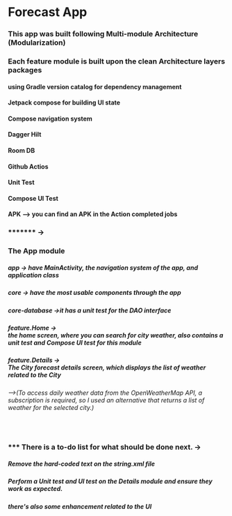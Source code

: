 # Forecast App

<h3> This app was built following Multi-module Architecture (Modularization) 
<h3> Each feature module is built upon the clean Architecture layers packages
<h4> using Gradle version catalog for dependency management
<h4> Jetpack compose for building UI state
<h4> Compose navigation system
<h4> Dagger Hilt<br>
<h4> Room DB<br>
<h4> Github Actios<br>
<h4> Unit Test<br>
<h4> Compose UI Test<be>
<h4> APK --> you can find an APK in the Action completed jobs<be>


  
<br>
<h3> ******* ->  
<h3>The App module</h3>
<h5>app -> have MainActivity, the navigation system of the app, and application class</h5>
<h5>core -> have the most usable components through the app</h5>
<h5>core-database ->it has a unit test for the DAO interface</h5>
<h5>feature.Home -> <br> the home screen, where you can search for city weather, also contains a unit test and Compose UI test for this module</h5>
<h5>feature.Details -> <br> The City forecast details screen, which displays the list of weather related to the City</h5>
<h6>-->(To access daily weather data from the OpenWeatherMap API, a subscription is required, so I used an alternative that returns a list of weather for the selected city.)</h6>



<br>
<h3> *** There is a to-do list for what should be done next. ->
<h5> Remove the hard-coded text on the string.xml file
<h5> Perform a Unit test and UI test on the Details module and ensure they work as expected.
<h5> there's also some enhancement related to the UI



